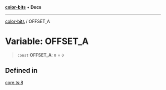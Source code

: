 [**color-bits**](../README.md) • **Docs**

***

[color-bits](../globals.md) / OFFSET\_A

# Variable: OFFSET\_A

> `const` **OFFSET\_A**: `0` = `0`

## Defined in

[core.ts:8](https://github.com/romgrk/color-bits/blob/70d99503f1d547f1c592a245f7764ed94817ccb5/src/core.ts#L8)

